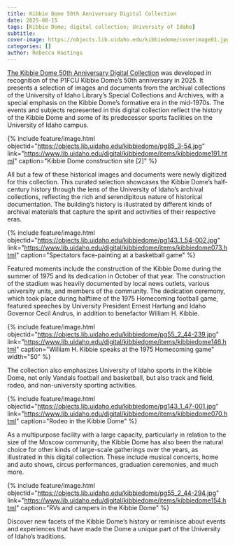 ```yaml
---
title: Kibbie Dome 50th Anniversary Digital Collection
date: 2025-08-15
tags: [Kibbie Dome; digital collection; University of Idaho]
subtitle: 
cover-image: https://objects.lib.uidaho.edu/kibbiedome/coverimage01.jpg
categories: []
author: Rebecca Hastings
---
```


[The Kibbie Dome 50th Anniversary Digital Collection](https://www.lib.uidaho.edu/digital/kibbiedome/) was developed in recognition of the P1FCU Kibbie Dome’s 50th anniversary in 2025. It presents a selection of images and documents from the archival collections of the University of Idaho Library’s Special Collections and Archives, with a special emphasis on the Kibbie Dome’s formative era in the mid-1970s. The events and subjects represented in this digital collection reflect the history of the Kibbie Dome and some of its predecessor sports facilities on the University of Idaho campus.

{% include feature/image.html objectid="https://objects.lib.uidaho.edu/kibbiedome/pg85_3-54.jpg" link="https://www.lib.uidaho.edu/digital/kibbiedome/items/kibbiedome191.html" caption="Kibbie Dome construction site [2]" %}

All but a few of these historical images and documents were newly digitized for this collection. This curated selection showcases the Kibbie Dome’s half-century history through the lens of the University of Idaho’s archival collections, reflecting the rich and serendipitous nature of historical documentation. The building’s history is illustrated by different kinds of archival materials that capture the spirit and activities of their respective eras.

{% include feature/image.html objectid="https://objects.lib.uidaho.edu/kibbiedome/pg143_1_54-002.jpg" link="https://www.lib.uidaho.edu/digital/kibbiedome/items/kibbiedome073.html" caption="Spectators face-painting at a basketball game" %}

Featured moments include the construction of the Kibbie Dome during the summer of 1975 and its dedication in October of that year. The construction of the stadium was heavily documented by local news outlets, various university units, and members of the community. The dedication ceremony, which took place during halftime of the 1975 Homecoming football game, featured speeches by University President Ernest Hartung and Idaho Governor Cecil Andrus, in addition to benefactor William H. Kibbie.

{% include feature/image.html objectid="https://objects.lib.uidaho.edu/kibbiedome/pg55_2_44-239.jpg" link="https://www.lib.uidaho.edu/digital/kibbiedome/items/kibbiedome146.html" caption="William H. Kibbie speaks at the 1975 Homecoming game" width="50" %}

The collection also emphasizes University of Idaho sports in the Kibbie Dome, not only Vandals football and basketball, but also track and field, rodeo, and non-university sporting activities. 

{% include feature/image.html objectid="https://objects.lib.uidaho.edu/kibbiedome/pg143_1_47-001.jpg" link="https://www.lib.uidaho.edu/digital/kibbiedome/items/kibbiedome070.html" caption="Rodeo in the Kibbie Dome" %}

As a multipurpose facility with a large capacity, particularly in relation to the size of the Moscow community, the Kibbie Dome has also been the natural choice for other kinds of large-scale gatherings over the years, as illustrated in this digital collection. These include musical concerts, home and auto shows, circus performances, graduation ceremonies, and much more.

{% include feature/image.html objectid="https://objects.lib.uidaho.edu/kibbiedome/pg55_2_44-294.jpg" link="https://www.lib.uidaho.edu/digital/kibbiedome/items/kibbiedome154.html" caption="RVs and campers in the Kibbie Dome" %}

Discover new facets of the Kibbie Dome’s history or reminisce about events and experiences that have made the Dome a unique part of the University of Idaho’s traditions.